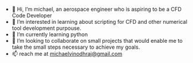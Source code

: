 - 👋 Hi, I’m michael, an aerospace engineer who is aspiring to be a CFD Code Developer
- 👀 I’m interested in learning about scripting for CFD and other numerical tool development purpouse.
- 🌱 I’m currently learning python
- 💞️ I’m looking to collaborate on small projects that would enable me to take the small steps necessary to achieve my goals.
- 📫 reach me at michaelvinodhraj@gmail.com

<!---
mike151092/mike151092 is a ✨ special ✨ repository because its `README.md` (this file) appears on your GitHub profile.
You can click the Preview link to take a look at your changes.
--->
